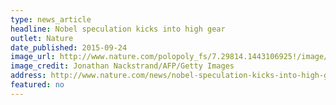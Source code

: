 ```yaml
---
type: news_article
headline: Nobel speculation kicks into high gear
outlet: Nature
date_published: 2015-09-24
image_url: http://www.nature.com/polopoly_fs/7.29814.1443106925!/image/1.18429.jpg_gen/derivatives/landscape_630/1.18429.jpg
image_credit: Jonathan Nackstrand/AFP/Getty Images
address: http://www.nature.com/news/nobel-speculation-kicks-into-high-gear-1.18429
featured: no
---
```

